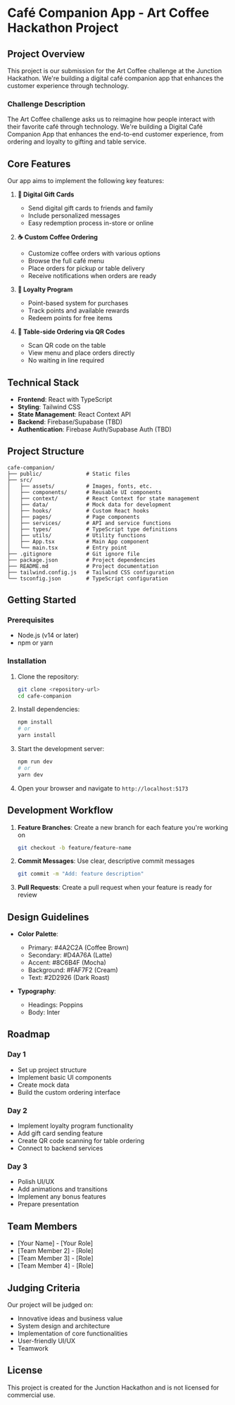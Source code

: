 # Café Companion App - Art Coffee Hackathon Project

## Project Overview

This project is our submission for the Art Coffee challenge at the Junction Hackathon. We're building a digital café companion app that enhances the customer experience through technology.

### Challenge Description

The Art Coffee challenge asks us to reimagine how people interact with their favorite café through technology. We're building a Digital Café Companion App that enhances the end-to-end customer experience, from ordering and loyalty to gifting and table service.

## Core Features

Our app aims to implement the following key features:

1. **🎁 Digital Gift Cards**
   - Send digital gift cards to friends and family
   - Include personalized messages
   - Easy redemption process in-store or online

2. **☕ Custom Coffee Ordering**
   - Customize coffee orders with various options
   - Browse the full café menu
   - Place orders for pickup or table delivery
   - Receive notifications when orders are ready

3. **🎯 Loyalty Program**
   - Point-based system for purchases
   - Track points and available rewards
   - Redeem points for free items

4. **📱 Table-side Ordering via QR Codes**
   - Scan QR code on the table
   - View menu and place orders directly
   - No waiting in line required

## Technical Stack

- **Frontend**: React with TypeScript
- **Styling**: Tailwind CSS
- **State Management**: React Context API
- **Backend**: Firebase/Supabase (TBD)
- **Authentication**: Firebase Auth/Supabase Auth (TBD)

## Project Structure

```
cafe-companion/
├── public/              # Static files
├── src/
│   ├── assets/          # Images, fonts, etc.
│   ├── components/      # Reusable UI components
│   ├── context/         # React Context for state management
│   ├── data/            # Mock data for development
│   ├── hooks/           # Custom React hooks
│   ├── pages/           # Page components
│   ├── services/        # API and service functions
│   ├── types/           # TypeScript type definitions
│   ├── utils/           # Utility functions
│   ├── App.tsx          # Main App component
│   └── main.tsx         # Entry point
├── .gitignore           # Git ignore file
├── package.json         # Project dependencies
├── README.md            # Project documentation
├── tailwind.config.js   # Tailwind CSS configuration
└── tsconfig.json        # TypeScript configuration
```

## Getting Started

### Prerequisites

- Node.js (v14 or later)
- npm or yarn

### Installation

1. Clone the repository:
   ```bash
   git clone <repository-url>
   cd cafe-companion
   ```

2. Install dependencies:
   ```bash
   npm install
   # or
   yarn install
   ```

3. Start the development server:
   ```bash
   npm run dev
   # or
   yarn dev
   ```

4. Open your browser and navigate to `http://localhost:5173`

## Development Workflow

1. **Feature Branches**: Create a new branch for each feature you're working on
   ```bash
   git checkout -b feature/feature-name
   ```

2. **Commit Messages**: Use clear, descriptive commit messages
   ```bash
   git commit -m "Add: feature description"
   ```

3. **Pull Requests**: Create a pull request when your feature is ready for review

## Design Guidelines

- **Color Palette**:
  - Primary: #4A2C2A (Coffee Brown)
  - Secondary: #D4A76A (Latte)
  - Accent: #8C6B4F (Mocha)
  - Background: #FAF7F2 (Cream)
  - Text: #2D2926 (Dark Roast)

- **Typography**:
  - Headings: Poppins
  - Body: Inter

## Roadmap

### Day 1
- Set up project structure
- Implement basic UI components
- Create mock data
- Build the custom ordering interface

### Day 2
- Implement loyalty program functionality
- Add gift card sending feature
- Create QR code scanning for table ordering
- Connect to backend services

### Day 3
- Polish UI/UX
- Add animations and transitions
- Implement any bonus features
- Prepare presentation

## Team Members

- [Your Name] - [Your Role]
- [Team Member 2] - [Role]
- [Team Member 3] - [Role]
- [Team Member 4] - [Role]

## Judging Criteria

Our project will be judged on:
- Innovative ideas and business value
- System design and architecture
- Implementation of core functionalities
- User-friendly UI/UX
- Teamwork

## License

This project is created for the Junction Hackathon and is not licensed for commercial use.
